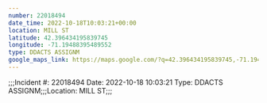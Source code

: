 ```yaml
---
number: 22018494
date_time: 2022-10-18T10:03:21+00:00
location: MILL ST
latitude: 42.396434195839745
longitude: -71.19488395489552
type: DDACTS ASSIGNM
google_maps_link: https://maps.google.com/?q=42.396434195839745,-71.19488395489552
---
```


;;;Incident #: 22018494  Date: 2022-10-18 10:03:21   Type: DDACTS ASSIGNM;;;Location: MILL ST;;;
